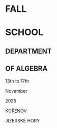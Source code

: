 
# FALL

# SCHOOL

## DEPARTMENT

## OF ALGEBRA

13th to 17th

November

2025

KOŘENOV

JIZERSKÉ HORY
